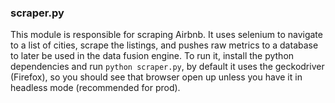 ### scraper.py
This module is  responsible for scraping Airbnb. It uses selenium to navigate to a list of cities, scrape the listings, and pushes raw metrics to a database to later be used in the data fusion engine.
To run it, install the python dependencies and run `python scraper.py`, by default it uses the geckodriver (Firefox), so you should see that browser open up unless you have it in headless mode (recommended for prod).
